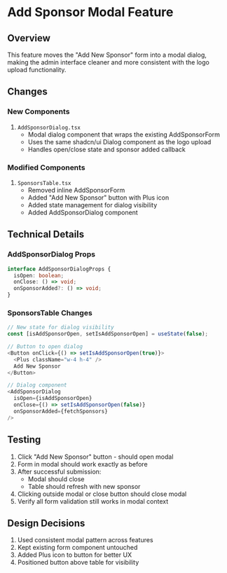 # Add Sponsor Modal Feature

## Overview
This feature moves the "Add New Sponsor" form into a modal dialog, making the admin interface cleaner and more consistent with the logo upload functionality.

## Changes

### New Components
1. `AddSponsorDialog.tsx`
   - Modal dialog component that wraps the existing AddSponsorForm
   - Uses the same shadcn/ui Dialog component as the logo upload
   - Handles open/close state and sponsor added callback

### Modified Components
1. `SponsorsTable.tsx`
   - Removed inline AddSponsorForm
   - Added "Add New Sponsor" button with Plus icon
   - Added state management for dialog visibility
   - Added AddSponsorDialog component

## Technical Details

### AddSponsorDialog Props
```typescript
interface AddSponsorDialogProps {
  isOpen: boolean;
  onClose: () => void;
  onSponsorAdded?: () => void;
}
```

### SponsorsTable Changes
```typescript
// New state for dialog visibility
const [isAddSponsorOpen, setIsAddSponsorOpen] = useState(false);

// Button to open dialog
<Button onClick={() => setIsAddSponsorOpen(true)}>
  <Plus className="w-4 h-4" />
  Add New Sponsor
</Button>

// Dialog component
<AddSponsorDialog
  isOpen={isAddSponsorOpen}
  onClose={() => setIsAddSponsorOpen(false)}
  onSponsorAdded={fetchSponsors}
/>
```

## Testing
1. Click "Add New Sponsor" button - should open modal
2. Form in modal should work exactly as before
3. After successful submission:
   - Modal should close
   - Table should refresh with new sponsor
4. Clicking outside modal or close button should close modal
5. Verify all form validation still works in modal context

## Design Decisions
1. Used consistent modal pattern across features
2. Kept existing form component untouched
3. Added Plus icon to button for better UX
4. Positioned button above table for visibility
